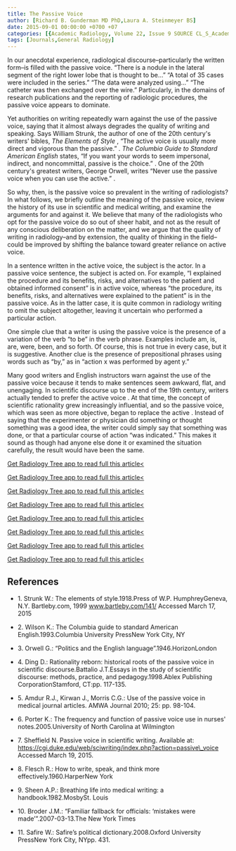 ```yaml
---
title: The Passive Voice
author: [Richard B. Gunderman MD PhD,Laura A. Steinmeyer BS]
date: 2015-09-01 00:00:00 +0700 +07
categories: [{Academic Radiology, Volume 22, Issue 9 SOURCE CL_S_AcademicRadiologyVolume22Issue9 1}]
tags: [Journals,General Radiology]
---
```

In our anecdotal experience, radiological discourse–particularly the written form–is filled with the passive voice. “There is a nodule in the lateral segment of the right lower lobe that is thought to be…” “A total of 35 cases were included in the series.” “The data were analyzed using…” “The catheter was then exchanged over the wire.” Particularly, in the domains of research publications and the reporting of radiologic procedures, the passive voice appears to dominate.

Yet authorities on writing repeatedly warn against the use of the passive voice, saying that it almost always degrades the quality of writing and speaking. Says William Strunk, the author of one of the 20th century's writers' bibles, _The Elements of Style_ , “The active voice is usually more direct and vigorous than the passive.” . _The Columbia Guide to Standard American English_ states, “If you want your words to seem impersonal, indirect, and noncommittal, passive is the choice.” . One of the 20th century's greatest writers, George Orwell, writes “Never use the passive voice when you can use the active.” .

So why, then, is the passive voice so prevalent in the writing of radiologists? In what follows, we briefly outline the meaning of the passive voice, review the history of its use in scientific and medical writing, and examine the arguments for and against it. We believe that many of the radiologists who opt for the passive voice do so out of sheer habit, and not as the result of any conscious deliberation on the matter, and we argue that the quality of writing in radiology–and by extension, the quality of thinking in the field–could be improved by shifting the balance toward greater reliance on active voice.

In a sentence written in the active voice, the subject is the actor. In a passive voice sentence, the subject is acted on. For example, “I explained the procedure and its benefits, risks, and alternatives to the patient and obtained informed consent” is in active voice, whereas “the procedure, its benefits, risks, and alternatives were explained to the patient” is in the passive voice. As in the latter case, it is quite common in radiology writing to omit the subject altogether, leaving it uncertain who performed a particular action.

One simple clue that a writer is using the passive voice is the presence of a variation of the verb “to be” in the verb phrase. Examples include am, is, are, were, been, and so forth. Of course, this is not true in every case, but it is suggestive. Another clue is the presence of prepositional phrases using words such as “by,” as in “action x was performed by agent y.”

Many good writers and English instructors warn against the use of the passive voice because it tends to make sentences seem awkward, flat, and unengaging. In scientific discourse up to the end of the 19th century, writers actually tended to prefer the active voice . At that time, the concept of scientific rationality grew increasingly influential, and so the passive voice, which was seen as more objective, began to replace the active . Instead of saying that the experimenter or physician did something or thought something was a good idea, the writer could simply say that something was done, or that a particular course of action “was indicated.” This makes it sound as though had anyone else done it or examined the situation carefully, the result would have been the same.

[Get Radiology Tree app to read full this article<](https://clinicalpub.com/app)

[Get Radiology Tree app to read full this article<](https://clinicalpub.com/app)

[Get Radiology Tree app to read full this article<](https://clinicalpub.com/app)

[Get Radiology Tree app to read full this article<](https://clinicalpub.com/app)

[Get Radiology Tree app to read full this article<](https://clinicalpub.com/app)

[Get Radiology Tree app to read full this article<](https://clinicalpub.com/app)

[Get Radiology Tree app to read full this article<](https://clinicalpub.com/app)

[Get Radiology Tree app to read full this article<](https://clinicalpub.com/app)

## References

- 1\. Strunk W.: The elements of style.1918.Press of W.P. HumphreyGeneva, N.Y. Bartleby.com, 1999 www.bartleby.com/141/ Accessed March 17, 2015


- 2\. Wilson K.: The Columbia guide to standard American English.1993.Columbia University PressNew York City, NY


- 3\. Orwell G.: “Politics and the English language”.1946.HorizonLondon


- 4\. Ding D.: Rationality reborn: historical roots of the passive voice in scientific discourse.Battalio J.T.Essays in the study of scientific discourse: methods, practice, and pedagogy.1998.Ablex Publishing CorporationStamford, CT:pp. 117-135.


- 5\. Amdur R.J., Kirwan J., Morris C.G.: Use of the passive voice in medical journal articles. AMWA Journal 2010; 25: pp. 98-104.


- 6\. Porter K.: The frequency and function of passive voice use in nurses' notes.2005.University of North Carolina at Wilmington


- 7\.  Sheffield N. Passive voice in scientific writing. Available at:  https://cgi.duke.edu/web/sciwriting/index.php?action=passive\_voice  Accessed March 19, 2015.


- 8\. Flesch R.: How to write, speak, and think more effectively.1960.HarperNew York


- 9\. Sheen A.P.: Breathing life into medical writing: a handbook.1982.MosbySt. Louis


- 10\. Broder J.M.: “Familiar fallback for officials: ‘mistakes were made’”.2007-03-13.The New York Times


- 11\. Safire W.: Safire’s political dictionary.2008.Oxford University PressNew York City, NYpp. 431.